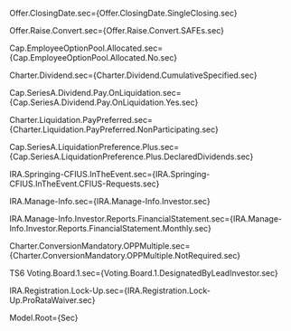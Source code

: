 
Offer.ClosingDate.sec={Offer.ClosingDate.SingleClosing.sec}

Offer.Raise.Convert.sec={Offer.Raise.Convert.SAFEs.sec}

Cap.EmployeeOptionPool.Allocated.sec={Cap.EmployeeOptionPool.Allocated.No.sec}

Charter.Dividend.sec={Charter.Dividend.CumulativeSpecified.sec}

Cap.SeriesA.Dividend.Pay.OnLiquidation.sec={Cap.SeriesA.Dividend.Pay.OnLiquidation.Yes.sec}

Charter.Liquidation.PayPreferred.sec={Charter.Liquidation.PayPreferred.NonParticipating.sec}

Cap.SeriesA.LiquidationPreference.Plus.sec={Cap.SeriesA.LiquidationPreference.Plus.DeclaredDividends.sec}

IRA.Springing-CFIUS.InTheEvent.sec={IRA.Springing-CFIUS.InTheEvent.CFIUS-Requests.sec}

IRA.Manage-Info.sec={IRA.Manage-Info.Investor.sec}

IRA.Manage-Info.Investor.Reports.FinancialStatement.sec={IRA.Manage-Info.Investor.Reports.FinancialStatement.Monthly.sec}

Charter.ConversionMandatory.OPPMultiple.sec={Charter.ConversionMandatory.OPPMultiple.NotRequired.sec}

TS6
Voting.Board.1.sec={Voting.Board.1.DesignatedByLeadInvestor.sec}

IRA.Registration.Lock-Up.sec={IRA.Registration.Lock-Up.ProRataWaiver.sec}

Model.Root={Sec}